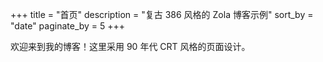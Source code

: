 +++
title = "首页"
description = "复古 386 风格的 Zola 博客示例"
sort_by = "date"
paginate_by = 5
+++

欢迎来到我的博客！这里采用 90 年代 CRT 风格的页面设计。